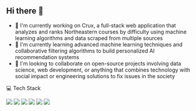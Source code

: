 ## Hi there 👋

- 🔭 I'm currently working on Crux, a full-stack web application that analyzes and ranks Northeastern courses by difficulty using machine learning algorithms and data scraped from multiple sources
- 🌱 I'm currently learning advanced machine learning techniques and collaborative filtering algorithms to build personalized AI recommendation systems
- 👯 I'm looking to collaborate on open-source projects involving data science, web development, or anything that combines technology with social impact or engineering solutions to fix issues in the society

💻 Tech Stack

<img src="https://img.shields.io/badge/Python-FFD43B?style=for-the-badge&logo=python&logoColor=blue"/> <img src="https://img.shields.io/badge/Kotlin-B125EA?style=for-the-badge&logo=kotlin&logoColor=white"/> <img src="https://img.shields.io/badge/HTML5-E34F26?style=for-the-badge&logo=html5&logoColor=white"/> <img src="https://img.shields.io/badge/JavaScript-323330?style=for-the-badge&logo=javascript&logoColor=F7DF1E"/> <img src="https://img.shields.io/badge/React-20232A?style=for-the-badge&logo=react&logoColor=61DAFB"/> <img src="https://img.shields.io/badge/Flask-000000?style=for-the-badge&logo=flask&logoColor=white">

